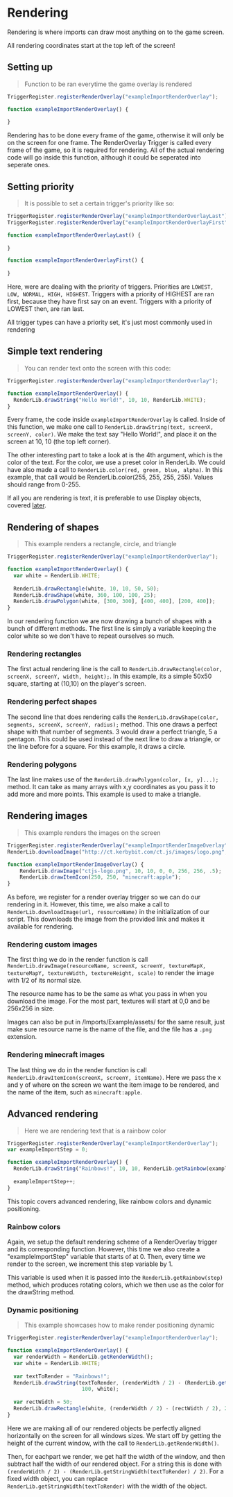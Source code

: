 # Rendering

Rendering is where imports can draw most anything on to the game screen.

<aside class="notice">All rendering coordinates start at the top left of the screen!</aside>

## Setting up

> Function to be ran everytime the game overlay is rendered

```javascript
TriggerRegister.registerRenderOverlay("exampleImportRenderOverlay");

function exampleImportRenderOverlay() {
  
}
```

Rendering has to be done every frame of the game, otherwise it will only be on the screen for one frame.
The RenderOverlay Trigger is called every frame of the game, so it is required for rendering. All of the actual
rendering code will go inside this function, although it could be seperated into seperate ones.

## Setting priority

>It is possible to set a certain trigger's priority like so:

```javascript
TriggerRegister.registerRenderOverlay("exampleImportRenderOverlayLast").setPriority(Priority.LOWEST);
TriggerRegister.registerRenderOverlay("exampleImportRenderOverlayFirst").setPriority(Priority.HIGHEST);

function exampleImportRenderOverlayLast() {
  
}

function exampleImportRenderOverlayFirst() {
  
}
```

Here, were are dealing with the priority of triggers. Priorities are `LOWEST, LOW, NORMAL, HIGH, HIGHEST`.
Triggers with a priority of HIGHEST are ran first, because they have first say on an event. Triggers with a priority of LOWEST
then, are ran last.

<aside class="notice">All trigger types can have a priority set, it's just most commonly used in rendering</aside>

## Simple text rendering

>You can render text onto the screen with this code:

```javascript
TriggerRegister.registerRenderOverlay("exampleImportRenderOverlay");

function exampleImportRenderOverlay() {
  RenderLib.drawString("Hello World!", 10, 10, RenderLib.WHITE);
}
```

Every frame, the code inside `exampleImportRenderOverlay` is called. Inside of this function, we make one call
to `RenderLib.drawString(text, screenX, screenY, color)`. We make the text say "Hello World!", and place it on the screen
at 10, 10 (the top left corner).

The other interesting part to take a look at is the 4th argument, which is the color of the
text. For the color, we use a preset color in RenderLib. We could have also made a call to `RenderLib.color(red, green, blue, alpha)`.
In this example, that call would be RenderLib.color(255, 255, 255, 255). Values should range from 0-255.

<aside class="warning">If all you are rendering is text, it is preferable to use Display objects, covered <a href="#displays">later</a>.</aside>

## Rendering of shapes

>This example renders a rectangle, circle, and triangle

```javascript
TriggerRegister.registerRenderOverlay("exampleImportRenderOverlay");

function exampleImportRenderOverlay() {
  var white = RenderLib.WHITE;
  
  RenderLib.drawRectangle(white, 10, 10, 50, 50);
  RenderLib.drawShape(white, 360, 100, 100, 25);
  RenderLib.drawPolygon(white, [300, 300], [400, 400], [200, 400]);
}
```

In our rendering function we are now drawing a bunch of shapes with a bunch of different methods.
The first line is simply a variable keeping the color white so we don't have to repeat ourselves so much.

### Rendering rectangles

The first actual rendering line is the call to `RenderLib.drawRectangle(color, screenX, screenY, width, height);`.
In this example, its a simple 50x50 square, starting at (10,10) on the player's screen.

### Rendering perfect shapes

The second line that does rendering calls the `RenderLib.drawShape(color, segments, screenX, screenY, radius);` method.
This one draws a perfect shape with that number of segments. 3 would draw a perfect triangle, 5 a pentagon. This could be 
used instead of the next line to draw a triangle, or the line before for a square. For this example, it draws a circle.

### Rendering polygons

The last line makes use of the `RenderLib.drawPolygon(color, [x, y]...);` method. It can take as many arrays with x,y
coordinates as you pass it to add more and more points. This example is used to make a triangle.

## Rendering images

> This example renders the images on the screen

```javascript
TriggerRegister.registerRenderOverlay("exampleImportRenderImageOverlay");
RenderLib.downloadImage("http://ct.kerbybit.com/ct.js/images/logo.png", "ctjs-logo.png");

function exampleImportRenderImageOverlay() {
    RenderLib.drawImage("ctjs-logo.png", 10, 10, 0, 0, 256, 256, .5);
    RenderLib.drawItemIcon(250, 250, "minecraft:apple");
}
```

As before, we register for a render overlay trigger so we can do our rendering in it. However, this time, we also make
a call to `RenderLib.downloadImage(url, resourceName)` in the initialization of our script. This downloads the image from
the provided link and makes it available for rendering.

### Rendering custom images

The first thing we do in the render function is call
`RenderLib.drawImage(resourceName, screenX, screenY, textureMapX, textureMapY, textureWidth, textureHeight, scale)`
to render the image with 1/2 of its normal size.


The resource name has to be the same as what you pass in when you download the image. For the most part, textures will
start at 0,0 and be 256x256 in size.

<aside class="notice">Images can also be put in /Imports/Example/assets/ for the same result, just make sure resource name is
the name of the file, and the file has a <code>.png</code> extension.</aside>

### Rendering minecraft images

The last thing we do in the render function is call `RenderLib.drawItemIcon(screenX, screenY, itemName)`. Here we pass
the x and y of where on the screen we want the item image to be rendered, and the name of the item, such as `minecraft:apple`.

## Advanced rendering

>Here we are rendering text that is a rainbow color

```javascript
TriggerRegister.registerRenderOverlay("exampleImportRenderOverlay");
var exampleImportStep = 0;

function exampleImportRenderOverlay() {
  RenderLib.drawString("Rainbows!", 10, 10, RenderLib.getRainbow(exampleImportStep));
  
  exampleImportStep++;
}
```

This topic covers advanced rendering, like rainbow colors and dynamic positioning.

### Rainbow colors

Again, we setup the default rendering scheme of a RenderOverlay trigger and its corresponding function. However, this
time we also create a "exampleImportStep" variable that starts of at 0. Then, every time we render to the screen, we
increment this step variable by 1.

This variable is used when it is passed into the `RenderLib.getRainbow(step)` method, which produces rotating colors,
which we then use as the color for the drawString method.

### Dynamic positioning

>This example showcases how to make render positioning dynamic

```javascript
TriggerRegister.registerRenderOverlay("exampleImportRenderOverlay");

function exampleImportRenderOverlay() {
  var renderWidth = RenderLib.getRenderWidth();
  var white = RenderLib.WHITE;
  
  var textToRender = "Rainbows!";
  RenderLib.drawString(textToRender, (renderWidth / 2) - (RenderLib.getStringWidth(textToRender) / 2),
                        100, white);
  
  var rectWidth = 50;
  RenderLib.drawRectangle(white, (renderWidth / 2) - (rectWidth / 2), 200, rectWidth, 50);
}
```

Here we are making all of our rendered objects be perfectly aligned horizontally on the screen for all windows sizes.
We start off by getting the height of the current window, with the call to `RenderLib.getRenderWidth()`.

Then, for eachpart we render, we get half the width of the window, and then subtract half the width of our rendered object.
For a string this is done with `(renderWidth / 2) - (RenderLib.getStringWidth(textToRender) / 2)`. For a fixed width object,
you can replace `RenderLib.getStringWidth(textToRender)` with the width of the object.